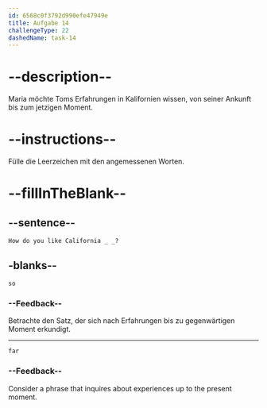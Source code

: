 ```yaml
---
id: 6568c0f3792d990efe47949e
title: Aufgabe 14
challengeType: 22
dashedName: task-14
---
```


# --description--

Maria möchte Toms Erfahrungen in Kalifornien wissen, von seiner Ankunft bis zum jetzigen Moment.

# --instructions--

Fülle die Leerzeichen mit den angemessenen Worten.

# --fillInTheBlank--

## --sentence--

`How do you like California _ _?`

## -blanks--

`so`

### --Feedback--

Betrachte den Satz, der sich nach Erfahrungen bis zu gegenwärtigen Moment erkundigt.

---

`far`

### --Feedback--

Consider a phrase that inquires about experiences up to the present moment.
